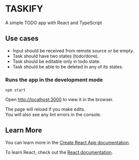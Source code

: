 # TASKIFY

A simple TODO app with React and TypeScript

## Use cases

- Input should be received from remote source or be empty.
- Task should have two states (todo/done).
- Task should be editable only in todo state.
- Task should be able to be deleted in any of its states.


### Runs the app in the development mode

`npm start`

Open [http://localhost:3000](http://localhost:3000) to view it in the browser.

The page will reload if you make edits.\
You will also see any lint errors in the console.


## Learn More

You can learn more in the [Create React App documentation](https://facebook.github.io/create-react-app/docs/getting-started).

To learn React, check out the [React documentation](https://reactjs.org/).
